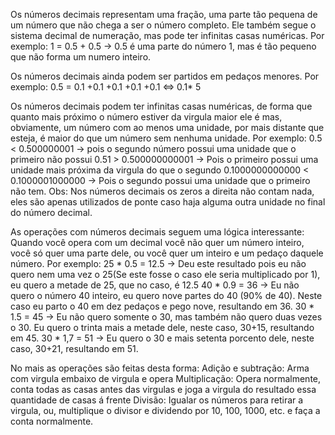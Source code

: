 Os números decimais representam uma fração, uma parte tão pequena de um número que não chega a ser o número completo. Ele também segue o sistema decimal de numeração, mas pode ter infinitas casas numéricas. 
Por exemplo:
	1 = 0.5 + 0.5 -> 0.5 é uma parte do número 1, mas é tão pequeno que não forma um numero inteiro.

Os números decimais ainda podem ser partidos em pedaços menores. Por exemplo:
	0.5 = 0.1 +0.1 +0.1 +0.1 +0.1 <=> 0.1* 5

Os números decimais podem ter infinitas casas numéricas, de forma que quanto mais próximo o número estiver da virgula maior ele é mas, obviamente, um número com ao menos uma unidade, por mais distante que esteja, é maior do que um número sem nenhuma unidade. Por exemplo:
	0.5 < 0.500000001 -> pois o segundo número possui uma unidade que o primeiro não possui
	0.51 > 0.500000000001 -> Pois o primeiro possui uma unidade mais próxima da virgula do que o segundo
	0.1000000000000 < 0.1000001000000 -> Pois o segundo possui uma unidade que o primeiro não tem.
	Obs: Nos números decimais os zeros a direita não contam nada, eles são apenas utilizados de ponte caso haja alguma outra unidade no final do número decimal.

As operações com números decimais seguem uma lógica interessante: Quando você opera com um decimal você não quer um número inteiro, você só quer uma parte dele, ou você quer um inteiro e um pedaço daquele número. Por exemplo:
	25 * 0.5 = 12.5 -> Deu este resultado pois eu não quero nem uma vez o 25(Se este fosse o caso ele seria multiplicado por 1), eu quero a metade de 25, que no caso, é 12.5
	40 * 0.9 = 36 -> Eu não quero o número 40 inteiro, eu quero nove partes do 40 (90% de 40). Neste caso eu parto o 40 em dez pedaços e pego nove, resultando em 36.
	30 * 1.5 = 45 -> Eu não quero somente o 30, mas também não quero duas vezes o 30. Eu quero o trinta mais a metade dele, neste caso, 30+15, resultando em 45.
	30 * 1,7 = 51 -> Eu quero o 30 e mais setenta porcento dele, neste caso, 30+21, resultando em 51.

No mais as operações são feitas desta forma:
	Adição e subtração: Arma com virgula embaixo de virgula e opera 
	Multiplicação: Opera normalmente, conta todas as casas antes das virgulas e joga a virgula do resultado essa quantidade de casas á frente
	Divisão: Igualar os números para retirar a virgula, ou, multiplique o divisor e dividendo por 10, 100, 1000, etc. e faça a conta normalmente.